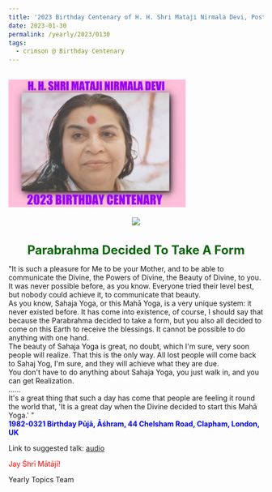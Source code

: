 ```yaml
---
title: '2023 Birthday Centenary of H. H. Shri Mataji Nirmala Devi, Post 3'
date: 2023-01-30
permalink: /yearly/2023/0130
tags:
  - crimson @ Birthday Centenary
---
```


<br>
<div style="text-align: left"><img src="/images/100Years.jpg" width="350" /></div><br>

<div style="text-align: center"><img src="https://pub-1e517d8c73a64c9c82977d676b1fff72.r2.dev/image1108_Balwant_Kumbhojkar_Collection.jpg" /></div>

<br>
<p style="color:DarkGreen; text-align:center">
<font size="+2"><b>Parabrahma Decided To Take A Form</b><br></font>
</p>

<p>
"It is such a pleasure for Me to be your Mother, and to be able to communicate the Divine, the Powers of Divine, the Beauty of Divine, to you. It was never possible before, as you know. Everyone tried their level best, but nobody could achieve it, to communicate that beauty.<br>
As you know, Sahaja Yoga, or this Mahā Yoga, is a very unique system: it never existed before. It has come into existence, of course, I should say that because the Parabrahma decided to take a form, but you also all decided to come on this Earth to receive the blessings. It cannot be possible to do anything with one hand.<br>
The beauty of Sahaja Yoga is great, no doubt, which I'm sure, very soon people will realize. That this is the only way. All lost people will come back to Sahaj Yog, I'm sure, and they will achieve what they are due.<br>
You don't have to do anything about Sahaja Yoga, you just walk in, and you can get Realization.<br>
......<br>
It's a great thing that such a day has come that people are feeling it round the world that, 'It is a great day when the Divine decided to start this Mahā Yoga.' "<br>
<font color="blue"><b>1982-0321 Birthday Pūjā, Āśhram, 44 Chelsham Road, Clapham, London, UK</b></font><br>
</p>

Link to suggested talk: <a href="https://soundcloud.com/nirmala-vidya-portal/19820321-birthday-puja"> audio</a><br>

<p style="color:red;">Jay Śhrī Mātājī!<br></p>

<p>Yearly Topics Team</p>